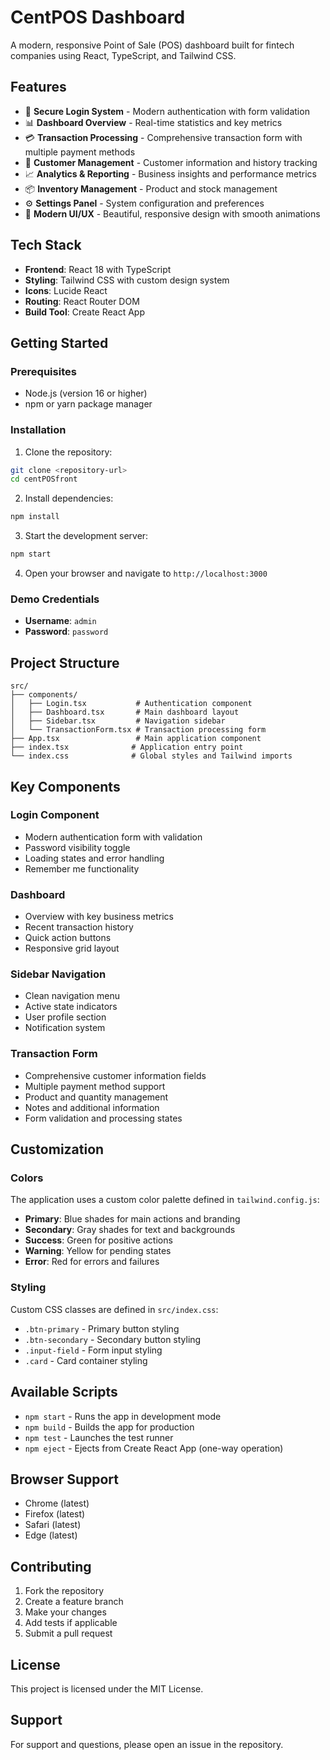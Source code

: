 # CentPOS Dashboard

A modern, responsive Point of Sale (POS) dashboard built for fintech companies using React, TypeScript, and Tailwind CSS.

## Features

- 🔐 **Secure Login System** - Modern authentication with form validation
- 📊 **Dashboard Overview** - Real-time statistics and key metrics
- 💳 **Transaction Processing** - Comprehensive transaction form with multiple payment methods
- 👥 **Customer Management** - Customer information and history tracking
- 📈 **Analytics & Reporting** - Business insights and performance metrics
- 📦 **Inventory Management** - Product and stock management
- ⚙️ **Settings Panel** - System configuration and preferences
- 🎨 **Modern UI/UX** - Beautiful, responsive design with smooth animations

## Tech Stack

- **Frontend**: React 18 with TypeScript
- **Styling**: Tailwind CSS with custom design system
- **Icons**: Lucide React
- **Routing**: React Router DOM
- **Build Tool**: Create React App

## Getting Started

### Prerequisites

- Node.js (version 16 or higher)
- npm or yarn package manager

### Installation

1. Clone the repository:
```bash
git clone <repository-url>
cd centPOSfront
```

2. Install dependencies:
```bash
npm install
```

3. Start the development server:
```bash
npm start
```

4. Open your browser and navigate to `http://localhost:3000`

### Demo Credentials

- **Username**: `admin`
- **Password**: `password`

## Project Structure

```
src/
├── components/
│   ├── Login.tsx           # Authentication component
│   ├── Dashboard.tsx       # Main dashboard layout
│   ├── Sidebar.tsx         # Navigation sidebar
│   └── TransactionForm.tsx # Transaction processing form
├── App.tsx                 # Main application component
├── index.tsx              # Application entry point
└── index.css              # Global styles and Tailwind imports
```

## Key Components

### Login Component
- Modern authentication form with validation
- Password visibility toggle
- Loading states and error handling
- Remember me functionality

### Dashboard
- Overview with key business metrics
- Recent transaction history
- Quick action buttons
- Responsive grid layout

### Sidebar Navigation
- Clean navigation menu
- Active state indicators
- User profile section
- Notification system

### Transaction Form
- Comprehensive customer information fields
- Multiple payment method support
- Product and quantity management
- Notes and additional information
- Form validation and processing states

## Customization

### Colors
The application uses a custom color palette defined in `tailwind.config.js`:

- **Primary**: Blue shades for main actions and branding
- **Secondary**: Gray shades for text and backgrounds
- **Success**: Green for positive actions
- **Warning**: Yellow for pending states
- **Error**: Red for errors and failures

### Styling
Custom CSS classes are defined in `src/index.css`:

- `.btn-primary` - Primary button styling
- `.btn-secondary` - Secondary button styling
- `.input-field` - Form input styling
- `.card` - Card container styling

## Available Scripts

- `npm start` - Runs the app in development mode
- `npm build` - Builds the app for production
- `npm test` - Launches the test runner
- `npm eject` - Ejects from Create React App (one-way operation)

## Browser Support

- Chrome (latest)
- Firefox (latest)
- Safari (latest)
- Edge (latest)

## Contributing

1. Fork the repository
2. Create a feature branch
3. Make your changes
4. Add tests if applicable
5. Submit a pull request

## License

This project is licensed under the MIT License.

## Support

For support and questions, please open an issue in the repository.

